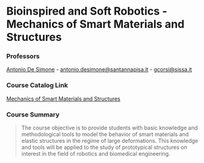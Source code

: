 # Bioinspired and Soft Robotics - Mechanics of Smart Materials and Structures
### Professors
[Antonio De Simone](https://www.santannapisa.it/it/antonio-de-simone) - antonio.desimone@santannapisa.it
[]() - gcorsi@sissa.it

### Course Catalog Link
[Mechanics of Smart Materials and Structures](https://unipi.coursecatalogue.cineca.it/insegnamenti/2024/1/2015/52658/10970?coorte=2024&schemaid=9001&adCodRadice=1078I)

### Course Summary
> The course objective is to provide students with basic knowledge and methodological tools to model the behavior of smart materials and elastic structures in the regime of large deformations. This knowledge and tools will be applied to the study of prototypical structures on interest in the field of robotics and biomedical engineering.
